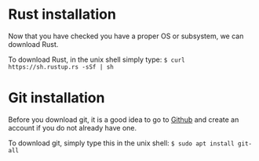 # Rust installation

Now that you have checked you have a proper OS or subsystem, we can download Rust.

To download Rust, in the unix shell simply type:
`$ curl https://sh.rustup.rs -sSf | sh`

# Git installation

Before you download git, it is a good idea to go to [Github](https://www.github.com) and create an account if you do not already have one.

To download git, simply type this in the unix shell:
`$ sudo apt install git-all`
